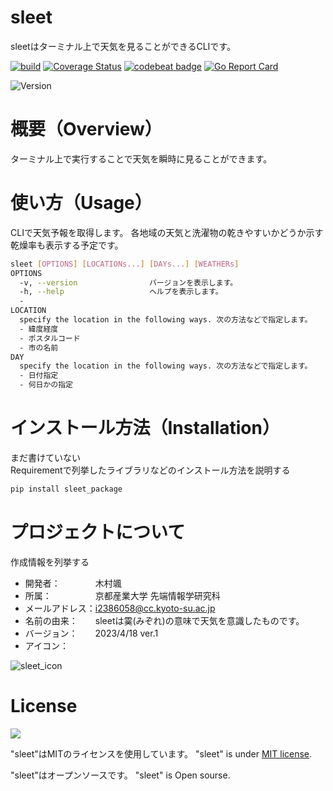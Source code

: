 # sleet
  sleetはターミナル上で天気を見ることができるCLIです。

  [![build](https://github.com/kimura-hytaae/sleet/actions/workflows/build.yaml/badge.svg)](https://github.com/kimura-hytaae/sleet/actions/workflows/build.yaml)
  [![Coverage Status](https://coveralls.io/repos/github/kimura-hytaae/sleet/badge.svg?branch=main)](https://coveralls.io/github/kimura-hytaae/sleet?branch=main)
  [![codebeat badge](https://codebeat.co/badges/de48853f-d89b-4ac2-bce7-3697e76e052e)](https://codebeat.co/projects/github-com-kimura-hytaae-sleet-main)
  [![Go Report Card](https://goreportcard.com/badge/github.com/kimura-hytaae/sleet)](https://goreportcard.com/report/github.com/kimura-hytaae/sleet)

![Version](https://img.shields.io/badge/Version-0.1.0-informational)
 
# 概要（Overview）
ターミナル上で実行することで天気を瞬時に見ることができます。
 
# 使い方（Usage）
CLIで天気予報を取得します。 各地域の天気と洗濯物の乾きやすいかどうか示す乾燥率も表示する予定です。 

```bash
sleet [OPTIONS] [LOCATIONs...] [DAYs...] [WEATHERs]
OPTIONS
  -v, --version                バージョンを表示します。
  -h, --help                   ヘルプを表示します。
  -
LOCATION
  specify the location in the following ways. 次の方法などで指定します。
  - 緯度経度
  - ポスタルコード
  - 市の名前
DAY
  specify the location in the following ways. 次の方法などで指定します。
  - 日付指定
  - 何日かの指定
```
 
# インストール方法（Installation）
 
 まだ書けていない  
Requirementで列挙したライブラリなどのインストール方法を説明する
 
```bash
pip install sleet_package
```

 
# プロジェクトについて
 
作成情報を列挙する
 
* 開発者：　　　　木村颯
* 所属：　　　　　京都産業大学 先端情報学研究科
* メールアドレス：i2386058@cc.kyoto-su.ac.jp
* 名前の由来：　　sleetは霙(みぞれ)の意味で天気を意識したものです。
* バージョン：　　2023/4/18 ver.1
* アイコン：　　　
 
 ![sleet_icon](https://user-images.githubusercontent.com/92291361/232662040-3a87611a-bf53-41bb-8a86-b6954be1eb1b.svg)

 
# License 
![](https://img.shields.io/github/license/kimura-hytaae/sleet)

"sleet"はMITのライセンスを使用しています。
"sleet" is under [MIT license](https://en.wikipedia.org/wiki/MIT_License).
 
 "sleet"はオープンソースです。
"sleet" is Open sourse.
